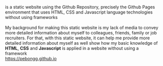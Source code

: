 is a static website using the Github Repository, precisely the Github Pages environment that uses HTML, CSS and Javascript language technologies without using frameworks<br>
<br>
My background for making this static website is my lack of media to convey more detailed information about myself to colleagues, friends, family or job recruiters. For that, with this static website, it can help me provide more detailed information about myself as well show how my basic knowledge of **HTML**, **CSS** and **Javascript** is applied in a website without using a framework
<br>
https://pebongg.github.io
